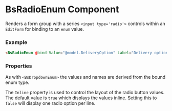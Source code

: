 ﻿# BsRadioEnum Component

Renders a form group with a series `<input type='radio'>` controls within an `EditForm` for binding to an `enum` value.

### Example
```html
<BsRadioEnum @bind-Value="@model.DeliveryOption" Label="Delivery option" Inline="false" />
```

### Properties

As with `<BsDropdownEnum>` the values and names are derived from 
the bound enum type.

The `Inline` property is used to control the layout of the 
radio button values. The default value is `true` which displays the 
values inline. Setting this to `false` will display one radio option 
per line.